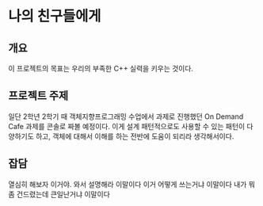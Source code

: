 # 나의 친구들에게

## 개요
이 프로젝트의 목표는 우리의 부족한 C++ 실력을 키우는 것이다.

## 프로젝트 주제
일단 2학년 2학기 때 객체지향프로그래밍 수업에서 과제로 진행했던 On Demand Cafe 과제를 콘솔로 짜볼 예정이다. 이게 설계 패턴적으로도 사용할 수 있는 패턴이 다양하기도 하고, 객체에 대해서 이해를 하는 전반에 도움이 되리라 생각해서이다.

## 잡담
열심히 해보자 이거야.
와서 설명해라 이말이다
이거 어떻게 쓰는거냐 이말이다
내가 뭐 좀 건드렸는데 큰일난거냐 이말이다
